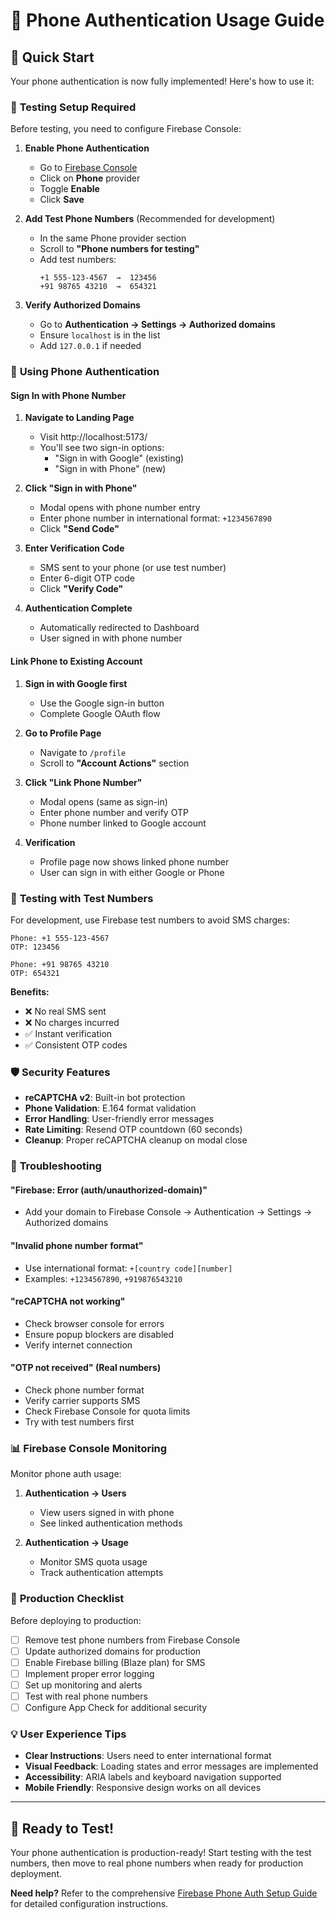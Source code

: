 # 📱 Phone Authentication Usage Guide

## 🚀 Quick Start

Your phone authentication is now fully implemented! Here's how to use it:

### 🔧 **Testing Setup Required**

Before testing, you need to configure Firebase Console:

1. **Enable Phone Authentication**
   - Go to [Firebase Console](https://console.firebase.google.com/project/auth-tester-a82a7/authentication/providers)
   - Click on **Phone** provider
   - Toggle **Enable**
   - Click **Save**

2. **Add Test Phone Numbers** (Recommended for development)
   - In the same Phone provider section
   - Scroll to **"Phone numbers for testing"**
   - Add test numbers:
     ```
     +1 555-123-4567  →  123456
     +91 98765 43210  →  654321
     ```

3. **Verify Authorized Domains**
   - Go to **Authentication → Settings → Authorized domains**
   - Ensure `localhost` is in the list
   - Add `127.0.0.1` if needed

### 📱 **Using Phone Authentication**

#### **Sign In with Phone Number**

1. **Navigate to Landing Page**
   - Visit http://localhost:5173/
   - You'll see two sign-in options:
     - "Sign in with Google" (existing)
     - "Sign in with Phone" (new)

2. **Click "Sign in with Phone"**
   - Modal opens with phone number entry
   - Enter phone number in international format: `+1234567890`
   - Click **"Send Code"**

3. **Enter Verification Code**
   - SMS sent to your phone (or use test number)
   - Enter 6-digit OTP code
   - Click **"Verify Code"**

4. **Authentication Complete**
   - Automatically redirected to Dashboard
   - User signed in with phone number

#### **Link Phone to Existing Account**

1. **Sign in with Google first**
   - Use the Google sign-in button
   - Complete Google OAuth flow

2. **Go to Profile Page**
   - Navigate to `/profile`
   - Scroll to **"Account Actions"** section

3. **Click "Link Phone Number"**
   - Modal opens (same as sign-in)
   - Enter phone number and verify OTP
   - Phone number linked to Google account

4. **Verification**
   - Profile page now shows linked phone number
   - User can sign in with either Google or Phone

### 🧪 **Testing with Test Numbers**

For development, use Firebase test numbers to avoid SMS charges:

```
Phone: +1 555-123-4567
OTP: 123456

Phone: +91 98765 43210
OTP: 654321
```

**Benefits:**
- ❌ No real SMS sent
- ❌ No charges incurred
- ✅ Instant verification
- ✅ Consistent OTP codes

### 🛡️ **Security Features**

- **reCAPTCHA v2**: Built-in bot protection
- **Phone Validation**: E.164 format validation
- **Error Handling**: User-friendly error messages
- **Rate Limiting**: Resend OTP countdown (60 seconds)
- **Cleanup**: Proper reCAPTCHA cleanup on modal close

### 🔧 **Troubleshooting**

#### **"Firebase: Error (auth/unauthorized-domain)"**
- Add your domain to Firebase Console → Authentication → Settings → Authorized domains

#### **"Invalid phone number format"**
- Use international format: `+[country code][number]`
- Examples: `+1234567890`, `+919876543210`

#### **"reCAPTCHA not working"**
- Check browser console for errors
- Ensure popup blockers are disabled
- Verify internet connection

#### **"OTP not received"** (Real numbers)
- Check phone number format
- Verify carrier supports SMS
- Check Firebase Console for quota limits
- Try with test numbers first

### 📊 **Firebase Console Monitoring**

Monitor phone auth usage:

1. **Authentication → Users**
   - View users signed in with phone
   - See linked authentication methods

2. **Authentication → Usage**
   - Monitor SMS quota usage
   - Track authentication attempts

### 🚀 **Production Checklist**

Before deploying to production:

- [ ] Remove test phone numbers from Firebase Console
- [ ] Update authorized domains for production
- [ ] Enable Firebase billing (Blaze plan) for SMS
- [ ] Implement proper error logging
- [ ] Set up monitoring and alerts
- [ ] Test with real phone numbers
- [ ] Configure App Check for additional security

### 💡 **User Experience Tips**

- **Clear Instructions**: Users need to enter international format
- **Visual Feedback**: Loading states and error messages are implemented
- **Accessibility**: ARIA labels and keyboard navigation supported
- **Mobile Friendly**: Responsive design works on all devices

---

## 🎯 **Ready to Test!**

Your phone authentication is production-ready! Start testing with the test numbers, then move to real phone numbers when ready for production deployment.

**Need help?** Refer to the comprehensive [Firebase Phone Auth Setup Guide](./FIREBASE_PHONE_AUTH_SETUP.md) for detailed configuration instructions.